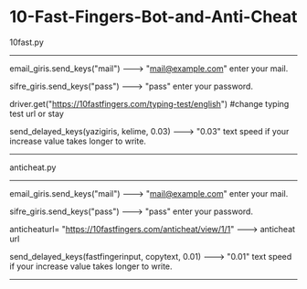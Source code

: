 # 10-Fast-Fingers-Bot-and-Anti-Cheat


10fast.py 
____________________________________________________________________________________________________

email_giris.send_keys("mail")   ---> "mail@example.com" enter your mail.

sifre_giris.send_keys("pass")   ---> "pass" enter your password.

driver.get("https://10fastfingers.com/typing-test/english") #change typing test url or stay

send_delayed_keys(yazigiris, kelime, 0.03)   ---> "0.03" text speed if your increase value takes longer to write.

____________________________________________________________________________________________________

anticheat.py
____________________________________________________________________________________________________


email_giris.send_keys("mail")   ---> "mail@example.com" enter your mail.

sifre_giris.send_keys("pass")   ---> "pass" enter your password.

anticheaturl= "https://10fastfingers.com/anticheat/view/1/1"   ---> anticheat url

send_delayed_keys(fastfingerinput, copytext, 0.01)    ---> "0.01" text speed if your increase value takes longer to write.
____________________________________________________________________________________________________

